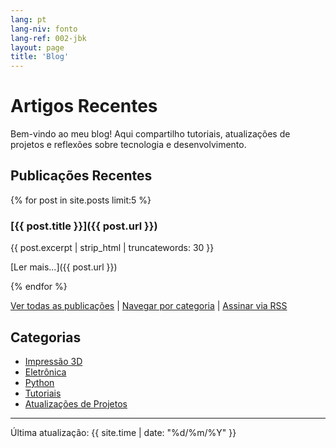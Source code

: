 ```yaml
---
lang: pt
lang-niv: fonto
lang-ref: 002-jbk
layout: page
title: 'Blog'
---
```


# Artigos Recentes

Bem-vindo ao meu blog! Aqui compartilho tutoriais, atualizações de projetos e reflexões sobre tecnologia e desenvolvimento.

## Publicações Recentes

{% for post in site.posts limit:5 %}
### [{{ post.title }}]({{ post.url }})

{{ post.excerpt | strip_html | truncatewords: 30 }}

[Ler mais...]({{ post.url }})

{% endfor %}

[Ver todas as publicações](/archive) | [Navegar por categoria](/categories) | [Assinar via RSS](/feed.xml)

## Categorias

- [Impressão 3D](/category/3d-printing/)
- [Eletrônica](/category/electronics/)
- [Python](/category/python/)
- [Tutoriais](/category/tutorials/)
- [Atualizações de Projetos](/category/updates/)

---

Última atualização: {{ site.time | date: "%d/%m/%Y" }}
